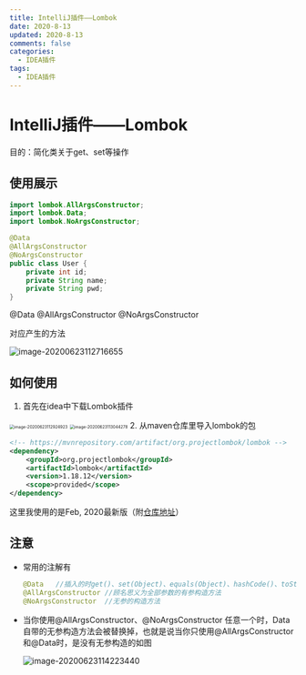 ```yaml
---
title: IntelliJ插件——Lombok
date: 2020-8-13
updated: 2020-8-13
comments: false
categories:
  - IDEA插件
tags:
  - IDEA插件
---
```


# IntelliJ插件——Lombok

目的：简化类关于get、set等操作

## 使用展示

```java
import lombok.AllArgsConstructor;
import lombok.Data;
import lombok.NoArgsConstructor;

@Data
@AllArgsConstructor
@NoArgsConstructor
public class User {
    private int id;
    private String name;
    private String pwd;
}
```



@Data
@AllArgsConstructor
@NoArgsConstructor

对应产生的方法

![image-20200623112716655](http://cdn.gvssimux.com/image-20200623112716655.png)



## 如何使用

1. 首先在idea中下载Lombok插件

 <img src="http://cdn.gvssimux.com/image-20200623112924923.png" alt="image-20200623112924923" style="zoom: 50%;" />

 <img src="http://cdn.gvssimux.com/image-20200623113044278.png" alt="image-20200623113044278" style="zoom:50%;" />
2. 从maven仓库里导入lombok的包
   
   ```xml
   <!-- https://mvnrepository.com/artifact/org.projectlombok/lombok -->
   <dependency>
       <groupId>org.projectlombok</groupId>
       <artifactId>lombok</artifactId>
       <version>1.18.12</version>
       <scope>provided</scope>
   </dependency>

   ```


这里我使用的是Feb, 2020最新版（附[仓库地址](https://mvnrepository.com/artifact/org.projectlombok/lombok)）



## 注意

- 常用的注解有

    ```java
    @Data	//插入的时get()、set(Object)、equals(Object)、hashCode()、toString()
    @AllArgsConstructor	//顾名思义为全部参数的有参构造方法
    @NoArgsConstructor	//无参的构造方法
    ```

- 当你使用@AllArgsConstructor、@NoArgsConstructor 任意一个时，Data自带的无参构造方法会被替换掉，也就是说当你只使用@AllArgsConstructor和@Data时，是没有无参构造的如图

    ![image-20200623114223440](http://cdn.gvssimux.com/image-20200623114223440.png)

